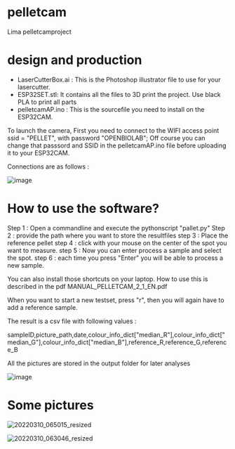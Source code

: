# pelletcam
Lima pelletcamproject

# design and production

* LaserCutterBox.ai :  This is the Photoshop illustrator file to use for your lasercutter.
* ESP32SET.stl:  It contains all the files to 3D print the project.  Use black PLA to print all parts
* pelletcamAP.ino :  This is the sourcefile you need to install on the ESP32CAM.
  

To launch the camera, First you need to connect to the WIFI access point ssid = "PELLET", with password "OPENBIOLAB";
Off course you can change that passsord and SSID in the pelletcamAP.ino file before uploading it to your ESP32CAM.

Connections are as follows :

![image](https://github.com/mdequanter/pelletcam/assets/74420584/6b70f90a-863b-4643-a1b7-81c548564fef)


# How to use the software?

Step 1 :  Open a commandline and execute the pythonscript "pallet.py"
Step 2 :  provide the path where you want to store the resultfiles
step 3 :  Place the reference pellet
step 4 :  click with your mouse on the center of the spot you want to measure.
step 5 :  Now you can enter process a sample and select the spot.
step 6 :  each time you press "Enter" you will be able to process a new sample.  

You can also install those shortcuts on your laptop.  How to use this is described in the pdf MANUAL_PELLETCAM_2_1_EN.pdf

When you want to start a new testset, press "r", then you will again have to add a reference sample. 

The result is a csv file with following values :

sampleID,picture_path,date,colour_info_dict["median_R"],colour_info_dict["median_G"],colour_info_dict["median_B"],reference_R,reference_G,reference_B

All the pictures are stored in the output folder for later analyses

![image](https://github.com/mdequanter/pelletcam/assets/74420584/84da7697-67b3-45b2-b5c7-9df7ed83dc8c)


# Some pictures 

![20220310_065015_resized](https://github.com/mdequanter/pelletcam/assets/74420584/c54f9bf1-6c69-4060-ba23-52b73b9c86d0)


![20220310_063046_resized](https://github.com/mdequanter/pelletcam/assets/74420584/99a4a812-9dcd-4710-8fd7-079ca37f6a90)
